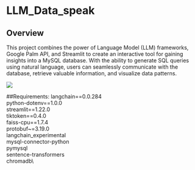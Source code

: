 # LLM_Data_speak

## Overview 
This project combines the power of Language Model (LLM) frameworks, Google Palm API, and Streamlit to create an interactive tool for gaining insights into a MySQL database. With the ability to generate SQL queries using natural language, users can seamlessly communicate with the database, retrieve valuable information, and visualize data patterns.

![]("https://github.com/Nilanjan2223/LLM_Data_speak/blob/main/12.png")


##Requirements:
langchain==0.0.284 \
python-dotenv==1.0.0\
streamlit==1.22.0\
tiktoken==0.4.0\
faiss-cpu==1.7.4\
protobuf~=3.19.0\
langchain_experimental\
mysql-connector-python\
pymysql\
sentence-transformers\
chromadb\


